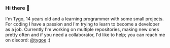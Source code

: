 ### Hi there 👋

I'm Tygo, 14 years old and a learning programmer with some small projects.
For coding I have a passion and I'm trying to learn to become a developer as a job.
Currently I'm working on multiple repositories, making new ones pretty often and
if you need a collaborator, I'd like to help; you can reach me on discord: [@tygoe](https://discord.com/users/827499956394786826) :)

<!--
(This was too big on my profile)
My contribution streak:

[![GitHub Streak](https://streak-stats.demolab.com?user=tygoee&theme=dark&hide_border=true)](https://git.io/streak-stats)
-->
